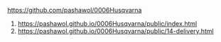 <https://github.com/pashawol/0006Husqvarna>
1. <https://pashawol.github.io/0006Husqvarna/public/index.html>
1. <https://pashawol.github.io/0006Husqvarna/public/14-delivery.html>